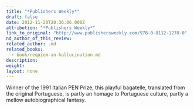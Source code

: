 ```yaml
---
title: "*Publishers Weekly*"
draft: false
date: 2012-11-20T20:36:06.000Z
attribution: "*Publishers Weekly*"
link_to_original: "http://www.publishersweekly.com/978-0-8112-1270-0"
nd_author_of_this_review:
related_author: .md
related_books:
  - book/requiem-an-hallucination.md
description:
weight:
layout: none
---
```

Winner of the 1991 Italian PEN Prize, this playful bagatelle, translated from the original Portuguese, is partly an homage to Portuguese culture, partly a mellow autobiographical fantasy.

